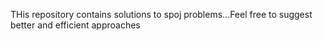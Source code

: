 THis repository contains solutions to spoj problems...Feel free to suggest better and efficient approaches
